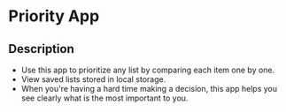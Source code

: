 # Priority App

## Description

* Use this app to prioritize any list by comparing each item one by one. 
* View saved lists stored in local storage.
* When you're having a hard time making a decision, this app helps you see clearly what is the most important to you.
